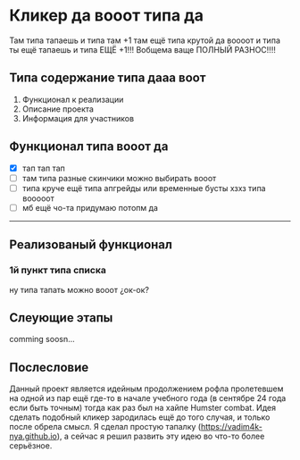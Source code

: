# Кликер да вооот типа да

Там типа тапаешь и типа там +1 там ещё типа крутой да воооот и типа ты ещё тапаешь и типа ЕЩЁ +1!!! Вобщема ваще ПОЛНЫЙ РАЗНОС!!!!

## Типа содержание типа дааа воот

1. Функционал к реализации
2. Описание проекта
3. Информация для участников

## Функционал типа вооот да

- [x] тап тап тап
- [ ] там типа разные скинчики можно выбирать вооот
- [ ] типа круче ещё типа апгрейды или временные бусты хзхз типа вооооот
- [ ] мб ещё чо-та придумаю потопм да

---

## Реализованый функционал

### 1й пункт типа списка

ну типа тапать можно вооот ¿ок-ок?

## Слеующие этапы 

comming soosn...

## Послесловие

Данный проект является идейным продолжением рофла пролетевшем на одной из пар ещё где-то в начале учебного года (в сентябре 24 года если быть точным) тогда как раз был на хайпе Humster combat. Идея сделать подобный кликер зародилась ещё до того случая, и только после обрела смысл. Я сделал простую тапалку (https://vadim4k-nya.github.io), а сейчас я решил развить эту идею во что-то более серьёзное.
